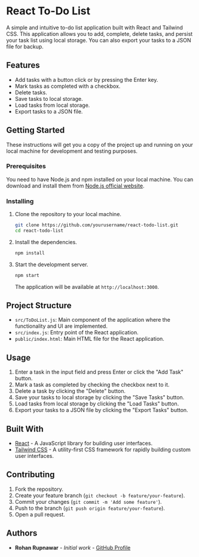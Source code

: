 # React To-Do List

A simple and intuitive to-do list application built with React and Tailwind CSS. This application allows you to add, complete, delete tasks, and persist your task list using local storage. You can also export your tasks to a JSON file for backup.

## Features

- Add tasks with a button click or by pressing the Enter key.
- Mark tasks as completed with a checkbox.
- Delete tasks.
- Save tasks to local storage.
- Load tasks from local storage.
- Export tasks to a JSON file.

## Getting Started

These instructions will get you a copy of the project up and running on your local machine for development and testing purposes.

### Prerequisites

You need to have Node.js and npm installed on your local machine. You can download and install them from [Node.js official website](https://nodejs.org/).

### Installing

1. Clone the repository to your local machine.

    ```bash
    git clone https://github.com/yourusername/react-todo-list.git
    cd react-todo-list
    ```

2. Install the dependencies.

    ```bash
    npm install
    ```

3. Start the development server.

    ```bash
    npm start
    ```

    The application will be available at `http://localhost:3000`.

## Project Structure

- `src/ToDoList.js`: Main component of the application where the functionality and UI are implemented.
- `src/index.js`: Entry point of the React application.
- `public/index.html`: Main HTML file for the React application.

## Usage

1. Enter a task in the input field and press Enter or click the "Add Task" button.
2. Mark a task as completed by checking the checkbox next to it.
3. Delete a task by clicking the "Delete" button.
4. Save your tasks to local storage by clicking the "Save Tasks" button.
5. Load tasks from local storage by clicking the "Load Tasks" button.
6. Export your tasks to a JSON file by clicking the "Export Tasks" button.

## Built With

- [React](https://reactjs.org/) - A JavaScript library for building user interfaces.
- [Tailwind CSS](https://tailwindcss.com/) - A utility-first CSS framework for rapidly building custom user interfaces.

## Contributing

1. Fork the repository.
2. Create your feature branch (`git checkout -b feature/your-feature`).
3. Commit your changes (`git commit -m 'Add some feature'`).
4. Push to the branch (`git push origin feature/your-feature`).
5. Open a pull request.

## Authors

- **Rohan Rupnawar** - *Initial work* - [GitHub Profile](https://github.com/Rohan588)